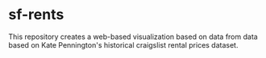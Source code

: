 # sf-rents
This repository creates a web-based visualization based on data from data based on Kate Pennington's historical craigslist rental prices dataset.
